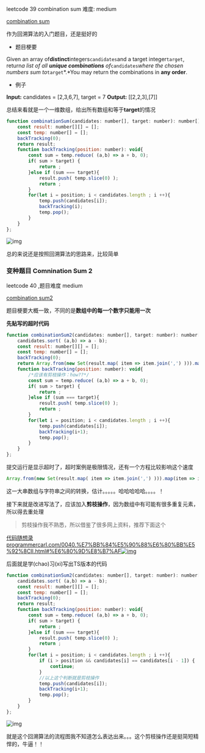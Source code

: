 leetcode 39 combination sum 难度: medium

[combination sum](https://leetcode.com/problems/combination-sum)

作为回溯算法的入门题目，还是挺好的

* 题目梗要

Given an array of**distinct**integers`candidates`and a target integer`target`, return*a list of all **unique combinations** of*`candidates`*where the chosen numbers sum to*`target`*.*You may return the combinations in **any order**.

* 例子

**Input:** candidates = [2,3,6,7], target = 7
**Output:** [[2,2,3],[7]]

总结来看就是一个一维数组，给出所有数组和等于**target**的情况

```js
function combinationSum(candidates: number[], target: number): number[][] {
    const result: number[][] = [];
    const temp: number[] = [];
    backTracking(0);
    return result;
    function backTracking(position: number): void{
        const sum = temp.reduce( (a,b) => a + b, 0);
        if( sum > target) {
            return ;
        }else if (sum === target){
            result.push( temp.slice(0) );
            return ;
        }
        for(let i = position; i < candidates.length ; i ++){
            temp.push(candidates[i]);
            backTracking(i);
            temp.pop();
        }
    }
};
```

![img](https://pic3.zhimg.com/80/v2-3ee542fdf00ebd77061d2b98708d0336_720w.jpg)

总的来说还是按照回溯算法的思路来，比较简单

### 变种题目 Comnination Sum 2

leetcode 40 ,题目难度 medium

[combination sum2](https://leetcode.com/problems/combination-sum-ii/leetcode.com/problems/combination-sum-ii/)

题目梗要大概一致，不同的是**数组中的每一个数字只能用一次**

**先贴写的超时代码**

```js
function combinationSum2(candidates: number[], target: number): number[][] {
    candidates.sort( (a,b) => a - b);
    const result: number[][] = [];
    const temp: number[] = [];
    backTracking(0);
    return Array.from(new Set(result.map( item => item.join(',') ))).map(item => item.split(',').map(index => Number(index)));
    function backTracking(position: number): void{
        /*应该有剪枝操作：how??*/
        const sum = temp.reduce( (a,b) => a + b, 0);
        if( sum > target) {
            return ;
        }else if (sum === target){
            result.push( temp.slice(0) );
            return ;
        }
        for(let i = position; i < candidates.length ; i ++){
            temp.push(candidates[i]);
            backTracking(i+1);
            temp.pop();
        }
    }
};
```

提交运行是显示超时了，超时案例是极限情况，还有一个方程比较影响这个速度

```js
Array.from(new Set(result.map( item => item.join(',') ))).map(item => item.split(',').map(index => Number(index)));
```

这一大串数组与字符串之间的转换，估计。。。。。哈哈哈哈哈。。。。！

接下来就是改进写法了，应该加入**剪枝操作**，因为数组中有可能有很多重复元素，所以得去重处理

> 剪枝操作我不熟悉，所以借鉴了很多网上资料，推荐下面这个

[代码随想录programmercarl.com/0040.%E7%BB%84%E5%90%88%E6%80%BB%E5%92%8CII.html#%E6%80%9D%E8%B7%AF![img](https://pic2.zhimg.com/v2-c42b9695f4d454fe80adeaf08fdcf9d9_180x120.jpg)](https://link.zhihu.com/?target=https%3A//programmercarl.com/0040.%E7%BB%84%E5%90%88%E6%80%BB%E5%92%8CII.html%23%E6%80%9D%E8%B7%AF)

后面就是学(chao)习(xi)写出TS版本的代码

```js
function combinationSum2(candidates: number[], target: number): number[][] {
    candidates.sort( (a,b) => a - b);
    const result: number[][] = [];
    const temp: number[] = [];
    backTracking(0);
    return result;
    function backTracking(position: number): void{
        const sum = temp.reduce( (a,b) => a + b, 0);
        if( sum > target) {
            return ;
        }else if (sum === target){
            result.push( temp.slice(0) );
            return ;
        }
        for(let i = position; i < candidates.length ; i ++){
            if (i > position && candidates[i] == candidates[i - 1]) {
                continue;
            }
            //以上这个判断就是剪枝操作
            temp.push(candidates[i]);
            backTracking(i+1);
            temp.pop();
        }
    }
};
```

![img](https://pic1.zhimg.com/80/v2-ec286a284f617a8bbd4d6ef0f340b560_720w.jpg)

就是这个回溯算法的流程图我不知道怎么表达出来。。。这个剪枝操作还是挺简短精悍的，牛逼！！